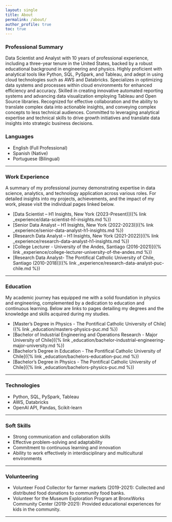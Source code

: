 ```yaml
---
layout: single  
title: About  
permalink: /about/  
author_profile: true  
toc: true  
---
```


### Professional Summary
Data Scientist and Analyst with 10 years of professional experience, including a three-year tenure in the United States, backed by a robust educational background in engineering and physics. Highly proficient with analytical tools like Python, SQL, PySpark, and Tableau, and adept in using cloud technologies such as AWS and Databricks. Specializes in optimizing data systems and processes within cloud environments for enhanced efficiency and accuracy. Skilled in creating innovative automated reporting systems and advancing data visualization employing Tableau and Open Source libraries. Recognized for effective collaboration and the ability to translate complex data into actionable insights, and conveying complex concepts to less technical audiences. Committed to leveraging analytical expertise and technical skills to drive growth initiatives and translate data insights into strategic business decisions.

### Languages
- English (Full Professional)  
- Spanish (Native)  
- Portuguese (Bilingual)

---

### Work Experience
A summary of my professional journey demonstrating expertise in data science, analytics, and technology application across various roles. For detailed insights into my projects, achievements, and the impact of my work, please visit the individual pages linked below.

- [Data Scientist – H1 Insights, New York (2023-Present)]({% link _experience/data-scientist-h1-insights.md %})
- [Senior Data Analyst – H1 Insights, New York (2022-2023)]({% link _experience/senior-data-analyst-h1-insights.md %})
- [Research Data Analyst – H1 Insights, New York (2021-2022)]({% link _experience/research-data-analyst-h1-insights.md %})
- [College Lecturer - University of the Andes, Santiago (2016-2021)]({% link _experience/college-lecturer-university-of-the-andes.md %})
- [Research Data Analyst- The Pontifical Catholic University of Chile, Santiago (2010-2018)]({% link _experience/research-data-analyst-puc-chile.md %})

---

### Education
My academic journey has equipped me with a solid foundation in physics and engineering, complemented by a dedication to education and continuous learning. Below are links to pages detailing my degrees and the knowledge and skills acquired during my studies.

- [Master’s Degree in Physics - The Pontifical Catholic University of Chile]({% link _education/masters-physics-puc.md %})
- [Bachelor of Industrial Engineering and Operations Research - Major University of Chile]({% link _education/bachelor-industrial-engineering-major-university.md %})
- [Bachelor’s Degree in Education - The Pontifical Catholic University of Chile]({% link _education/bachelors-education-puc.md %})
- [Bachelor’s Degree in Physics - The Pontifical Catholic University of Chile]({% link _education/bachelors-physics-puc.md %})

---

### Technologies
- Python, SQL, PySpark, Tableau
- AWS, Databricks
- OpenAI API, Pandas, Scikit-learn

---

### Soft Skills
- Strong communication and collaboration skills
- Effective problem-solving and adaptability
- Commitment to continuous learning and innovation
- Ability to work effectively in interdisciplinary and multicultural environments

---

### Volunteering
- Volunteer Food Collector for farmer markets (2019-2021): Collected and distributed food donations to community food banks.
- Volunteer for the Museum Exploration Program at BronxWorks Community Center (2019-2021): Provided educational experiences for kids in the community.

---

